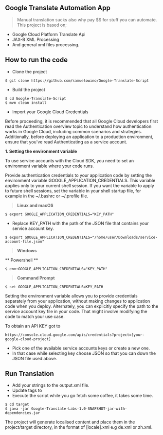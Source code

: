## Google Translate Automation App
> Manual translation sucks also why pay $$ for stuff you can automate.
> This project is based on;
* Google Cloud Platform Translate Api
* JAX-B XML Processing
* And general xml files processing.

## How to run the code
* Clone the project
```shell
$ git clone https://github.com/samuelowino/Google-Translate-Script

```

* Build the project

```shell
$ cd Google-Translate-Script
$ mvn clean install
```

* Import your Google Cloud Credentials

Before proceeding, it is recommended that all Google Cloud developers first read the Authentication overview topic to understand how authentication works in Google Cloud, including common scenarios and strategies. Additionally, before deploying an application to a production environment, ensure that you've read Authenticating as a service account.

**1. Setting the environment variable**

To use service accounts with the Cloud SDK, you need to set an environment variable where your code runs.

Provide authentication credentials to your application code by setting the environment variable GOOGLE_APPLICATION_CREDENTIALS. This variable applies only to your current shell session.
If you want the variable to apply to future shell sessions, 
set the variable in your shell startup file, for example in the ~/.bashrc or ~/.profile file.

> **Linux and macOS**

```shell
$ export GOOGLE_APPLICATION_CREDENTIALS="KEY_PATH"
```
- Replace KEY_PATH with the path of the JSON file that contains your service account key.

```shell
$ export GOOGLE_APPLICATION_CREDENTIALS="/home/user/Downloads/service-account-file.json"
```

> **Windows**

** Powershell **

```shell
$ env:GOOGLE_APPLICATION_CREDENTIALS="KEY_PATH"
```
> **Command Prompt**

```shell
$ set GOOGLE_APPLICATION_CREDENTIALS=KEY_PATH
```
Setting the environment variable allows you to provide credentials separately from your application, without making changes to application code when you deploy. Alternately, you can explicitly specify the path to the service account key file in your code.
That might involve modifying the code to match your use case.

To obtain an API KEY got to

```shell
https://console.cloud.google.com/apis/credentials?project=[your-google-cloud-project]
```
- Pick one of the available service accounts keys or create a new one.
- In that case while selecting key choose JSON so that you can down the JSON file used above.

## Run Translation

- Add your strings to the output.xml file.
- Update <string> tags to <strings> 
- Execute the script while you go fetch some coffee, it takes some time.
```shell
$ cd target
$ java -jar Google-Translate-Labs-1.0-SNAPSHOT-jar-with-dependencies.jar 
```

The project will generate localised content and place them in the project/target directory, in the format of [locale].xml e.g de.xml or zh.xml.
